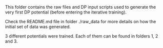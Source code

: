 This folder contains the raw files and DP input scripts used to generate 
the very first DP potential (before entering the iterative training).

Check the README.md file in folder ./raw_data for more details on how 
the initial set of data was generated.

3 different potentials were trained. Each of them can be found in folders
1, 2 and 3.
